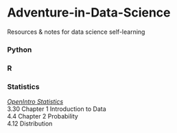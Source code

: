 # Adventure-in-Data-Science
Resources &amp; notes for data science self-learning

### Python

### R

### Statistics 
[*OpenIntro Statistics*](https://www.openintro.org/download.php?file=os3_tablet&referrer=/stat/textbook.php) <br>
3.30 Chapter 1 Introduction to Data <br>
4.4  Chapter 2 Probability <br>
4.12 Distribution <br>

